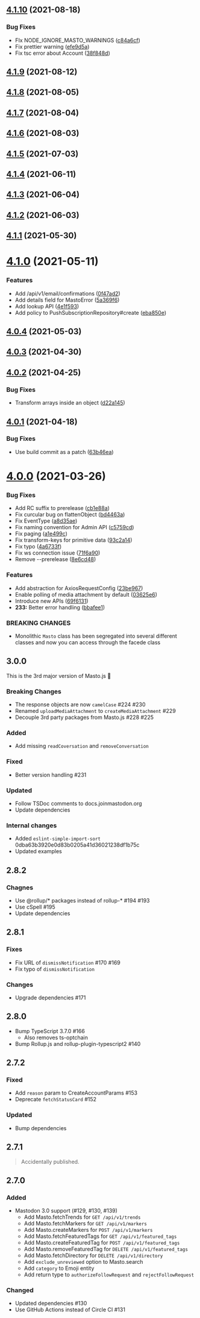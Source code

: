 ## [4.1.10](https://github.com/neet/masto.js/compare/v4.1.9...v4.1.10) (2021-08-18)


### Bug Fixes

* FIx NODE_IGNORE_MASTO_WARNINGS ([c84a6cf](https://github.com/neet/masto.js/commit/c84a6cfb2cbdc5e71fcd1c6b715b4a6615dc01bc))
* Fix prettier warning ([efe9d5a](https://github.com/neet/masto.js/commit/efe9d5ac26cff9e3d05c921de42a5f81c6389251))
* Fix tsc error about Account ([38f848d](https://github.com/neet/masto.js/commit/38f848dff0bc6e168cc4cb34a702f40c68eec731))

## [4.1.9](https://github.com/neet/masto.js/compare/v4.1.8...v4.1.9) (2021-08-12)

## [4.1.8](https://github.com/neet/masto.js/compare/v4.1.7...v4.1.8) (2021-08-05)

## [4.1.7](https://github.com/neet/masto.js/compare/v4.1.6...v4.1.7) (2021-08-04)

## [4.1.6](https://github.com/neet/masto.js/compare/v4.1.5...v4.1.6) (2021-08-03)

## [4.1.5](https://github.com/neet/masto.js/compare/v4.1.4...v4.1.5) (2021-07-03)

## [4.1.4](https://github.com/neet/masto.js/compare/v4.1.3...v4.1.4) (2021-06-11)

## [4.1.3](https://github.com/neet/masto.js/compare/v4.1.2...v4.1.3) (2021-06-04)

## [4.1.2](https://github.com/neet/masto.js/compare/v4.1.1...v4.1.2) (2021-06-03)

## [4.1.1](https://github.com/neet/masto.js/compare/v4.1.0...v4.1.1) (2021-05-30)

# [4.1.0](https://github.com/neet/masto.js/compare/v4.0.4...v4.1.0) (2021-05-11)


### Features

* Add /api/v1/email/confirmations ([0f47ad2](https://github.com/neet/masto.js/commit/0f47ad292bb6fadceac9f01192ce722057ef3c80))
* Add details field for MastoError ([5a369f6](https://github.com/neet/masto.js/commit/5a369f6b6927a28c20beb915dae42d23af34d050))
* Add lookup API ([4e1f593](https://github.com/neet/masto.js/commit/4e1f5938c9dd41220bbcb83c70f54debf2139dce))
* Add policy to PushSubscriptionRepository#create ([eba850e](https://github.com/neet/masto.js/commit/eba850eba5bf580c50051bf31c787d9e8264b6a1))

## [4.0.4](https://github.com/neet/masto.js/compare/v4.0.3...v4.0.4) (2021-05-03)

## [4.0.3](https://github.com/neet/masto.js/compare/v4.0.2...v4.0.3) (2021-04-30)

## [4.0.2](https://github.com/neet/masto.js/compare/v4.0.1...v4.0.2) (2021-04-25)


### Bug Fixes

* Transform arrays inside an object ([d22a145](https://github.com/neet/masto.js/commit/d22a145da48ada5bff24d6c6b972164cf3fa6705))

## [4.0.1](https://github.com/neet/masto.js/compare/v4.0.0...v4.0.1) (2021-04-18)


### Bug Fixes

* Use build commit as a patch ([63b46ea](https://github.com/neet/masto.js/commit/63b46ea9198335e50edd34ff3e4ae2bcbb205cb4))

# [4.0.0](https://github.com/neet/masto.js/compare/v3.7.0...v4.0.0) (2021-03-26)


### Bug Fixes

* Add RC suffix to prerelease ([cb1e88a](https://github.com/neet/masto.js/commit/cb1e88a1e239fd99b4eeb5855823d3969e311b33))
* Fix curcular bug on flattenObject ([bd4463a](https://github.com/neet/masto.js/commit/bd4463acbb3538b4b72c5382c8f52c7d365e78f1))
* Fix EventType ([a8d35ae](https://github.com/neet/masto.js/commit/a8d35ae456fe1bc9c1d669ef2a181171d35c25b1))
* Fix naming convention for Admin API ([c5759cd](https://github.com/neet/masto.js/commit/c5759cd59b63429eddb01139fe876284f1978c08))
* Fix paging ([a1e499c](https://github.com/neet/masto.js/commit/a1e499cab860b4c6ce550cab02551d2974d9c941))
* Fix transform-keys for primitive data ([93c2a14](https://github.com/neet/masto.js/commit/93c2a149130af1cc7d06fd2adb46ea476b660e4e))
* Fix typo ([4a6733f](https://github.com/neet/masto.js/commit/4a6733f428890572cf7d041ea0b28c54fb74ff96))
* Fix ws connection issue ([71f6a90](https://github.com/neet/masto.js/commit/71f6a90767fdb8988a1535489329316630853015))
* Remove --prerelease ([8e6cd48](https://github.com/neet/masto.js/commit/8e6cd48bddb551d11afdc84a6782098588f4c088))


### Features

* Add abstraction for AxiosRequestConfig ([23be967](https://github.com/neet/masto.js/commit/23be9678775c84b75774d146f4b40c4859bd0992))
* Enable polling of media attachment by default ([03625e6](https://github.com/neet/masto.js/commit/03625e6b2a3ce339db1fd864a4eb48b0e626daef))
* Introduce new APIs ([69f6131](https://github.com/neet/masto.js/commit/69f6131a19fbe7a14a3fd8aea52ab003438a7203))
* **233:** Better error handling ([bbafee1](https://github.com/neet/masto.js/commit/bbafee11cb6dc3f4b0a8091846ebe026fe77d663))


### BREAKING CHANGES

* Monolithic `Masto` class has been segregated into several different classes and now you can access through the facede class

## 3.0.0
This is the 3rd major version of Masto.js 🎉

### Breaking Changes
- The response objects are now `camelCase` #224 #230
- Renamed `uploadMediaAttachment` to `createMediaAttachment` #229
- Decouple 3rd party packages from Masto.js #228 #225

### Added
- Add missing `readCoversation` and `removeConversation`

### Fixed
- Better version handling #231

### Updated
- Follow TSDoc comments to docs.joinmastodon.org
- Update dependencies

### Internal changes
- Added `eslint-simple-import-sort` 0dba63b3920e0d83b0205a41d36021238df1b75c
- Updated examples

## 2.8.2
### Chagnes
- Use @rollup/* packages instead of rollup-* #194 #193
- Use cSpell #195
- Update dependencies

## 2.8.1
### Fixes
- Fix URL of `dismissNotification` #170 #169
- Fix typo of `dismissNotification`

### Changes
- Upgrade dependencies #171

## 2.8.0
- Bump TypeScript 3.7.0 #166
  - Also removes ts-optchain
- Bump Rollup.js and rollup-plugin-typescript2 #140

## 2.7.2
### Fixed
- Add `reason` param to CreateAccountParams #153
- Deprecate `fetchStatusCard` #152

### Updated
- Bump dependencies

## 2.7.1
> Accidentally published.

## 2.7.0
### Added
- Mastodon 3.0 support (#129, #130, #139)
	- Add Masto.fetchTrends for `GET /api/v1/trends`
	- Add Masto.fetchMarkers for `GET /api/v1/markers`
	- Add Masto.createMarkers for `POST /api/v1/markers`
	- Add Masto.fetchFeaturedTags for `GET /api/v1/featured_tags`
	- Add Masto.createFeaturedTag for `POST /api/v1/featured_tags`
	- Add Masto.removeFeaturedTag for `DELETE /api/v1/featured_tags`
	- Add Masto.fetchDirectory for `DELETE /api/v1/directory`
	- Add `exclude_unreviewed` option to Masto.search
	- Add `category` to Emoji entity
	- Add return type to `authorizeFollowRequest` and `rejectFollowRequest`

### Changed
- Updated dependencies #130
- Use GitHub Actions instead of Circle CI #131
